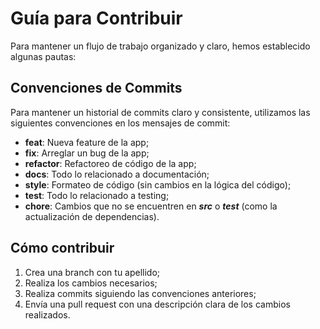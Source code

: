 # Guía para Contribuir

Para mantener un flujo de trabajo organizado y claro, hemos establecido algunas pautas:

## Convenciones de Commits

Para mantener un historial de commits claro y consistente, utilizamos las siguientes convenciones en los mensajes de commit:

- **feat**: Nueva feature de la app;
- **fix**: Arreglar un bug de la app;
- **refactor**: Refactoreo de código de la app;
- **docs**: Todo lo relacionado a documentación;
- **style**: Formateo de código (sin cambios en la lógica del código);
- **test**: Todo lo relacionado a testing;
- **chore**: Cambios que no se encuentren en ***src*** o ***test*** (como la actualización de dependencias).

## Cómo contribuir

1. Crea una branch con tu apellido;
2. Realiza los cambios necesarios;
3. Realiza commits siguiendo las convenciones anteriores;
4. Envía una pull request con una descripción clara de los cambios realizados.